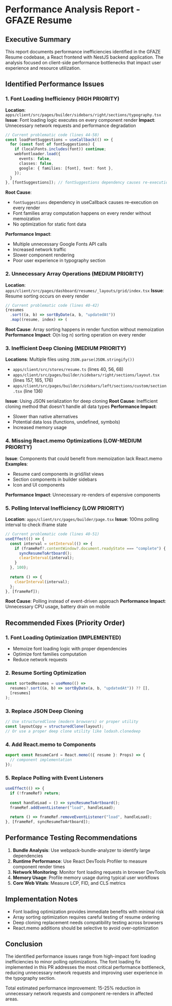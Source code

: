 # Performance Analysis Report - GFAZE Resume

## Executive Summary

This report documents performance inefficiencies identified in the GFAZE Resume codebase, a React frontend with NestJS backend application. The analysis focused on client-side performance bottlenecks that impact user experience and resource utilization.

## Identified Performance Issues

### 1. Font Loading Inefficiency (HIGH PRIORITY)
**Location**: `apps/client/src/pages/builder/sidebars/right/sections/typography.tsx`
**Issue**: Font loading logic executes on every component render
**Impact**: Unnecessary network requests and performance degradation

```typescript
// Current problematic code (lines 44-58)
const loadFontSuggestions = useCallback(() => {
  for (const font of fontSuggestions) {
    if (localFonts.includes(font)) continue;
    webfontloader.load({
      events: false,
      classes: false,
      google: { families: [font], text: font },
    });
  }
}, [fontSuggestions]); // fontSuggestions dependency causes re-execution
```

**Root Cause**: 
- `fontSuggestions` dependency in useCallback causes re-execution on every render
- Font families array computation happens on every render without memoization
- No optimization for static font data

**Performance Impact**: 
- Multiple unnecessary Google Fonts API calls
- Increased network traffic
- Slower component rendering
- Poor user experience in typography section

### 2. Unnecessary Array Operations (MEDIUM PRIORITY)
**Location**: `apps/client/src/pages/dashboard/resumes/_layouts/grid/index.tsx`
**Issue**: Resume sorting occurs on every render

```typescript
// Current problematic code (lines 40-42)
{resumes
  .sort((a, b) => sortByDate(a, b, "updatedAt"))
  .map((resume, index) => (
```

**Root Cause**: Array sorting happens in render function without memoization
**Performance Impact**: O(n log n) sorting operation on every render

### 3. Inefficient Deep Cloning (MEDIUM PRIORITY)
**Locations**: Multiple files using `JSON.parse(JSON.stringify())`
- `apps/client/src/stores/resume.ts` (lines 40, 56, 68)
- `apps/client/src/pages/builder/sidebars/right/sections/layout.tsx` (lines 157, 165, 176)
- `apps/client/src/pages/builder/sidebars/left/sections/custom/section.tsx` (line 136)

**Issue**: Using JSON serialization for deep cloning
**Root Cause**: Inefficient cloning method that doesn't handle all data types
**Performance Impact**: 
- Slower than native alternatives
- Potential data loss (functions, undefined, symbols)
- Increased memory usage

### 4. Missing React.memo Optimizations (LOW-MEDIUM PRIORITY)
**Issue**: Components that could benefit from memoization lack React.memo
**Examples**:
- Resume card components in grid/list views
- Section components in builder sidebars
- Icon and UI components

**Performance Impact**: Unnecessary re-renders of expensive components

### 5. Polling Interval Inefficiency (LOW PRIORITY)
**Location**: `apps/client/src/pages/builder/page.tsx`
**Issue**: 100ms polling interval to check iframe state

```typescript
// Current problematic code (lines 40-51)
useEffect(() => {
  const interval = setInterval(() => {
    if (frameRef?.contentWindow?.document.readyState === "complete") {
      syncResumeToArtboard();
      clearInterval(interval);
    }
  }, 100);
  
  return () => {
    clearInterval(interval);
  };
}, [frameRef]);
```

**Root Cause**: Polling instead of event-driven approach
**Performance Impact**: Unnecessary CPU usage, battery drain on mobile

## Recommended Fixes (Priority Order)

### 1. Font Loading Optimization (IMPLEMENTED)
- Memoize font loading logic with proper dependencies
- Optimize font families computation
- Reduce network requests

### 2. Resume Sorting Optimization
```typescript
const sortedResumes = useMemo(() => 
  resumes?.sort((a, b) => sortByDate(a, b, "updatedAt")) ?? [], 
  [resumes]
);
```

### 3. Replace JSON Deep Cloning
```typescript
// Use structuredClone (modern browsers) or proper utility
const layoutCopy = structuredClone(layout);
// Or use a proper deep clone utility like lodash.clonedeep
```

### 4. Add React.memo to Components
```typescript
export const ResumeCard = React.memo(({ resume }: Props) => {
  // component implementation
});
```

### 5. Replace Polling with Event Listeners
```typescript
useEffect(() => {
  if (!frameRef) return;
  
  const handleLoad = () => syncResumeToArtboard();
  frameRef.addEventListener("load", handleLoad);
  
  return () => frameRef.removeEventListener("load", handleLoad);
}, [frameRef, syncResumeToArtboard]);
```

## Performance Testing Recommendations

1. **Bundle Analysis**: Use webpack-bundle-analyzer to identify large dependencies
2. **Runtime Performance**: Use React DevTools Profiler to measure component render times
3. **Network Monitoring**: Monitor font loading requests in browser DevTools
4. **Memory Usage**: Profile memory usage during typical user workflows
5. **Core Web Vitals**: Measure LCP, FID, and CLS metrics

## Implementation Notes

- Font loading optimization provides immediate benefits with minimal risk
- Array sorting optimization requires careful testing of resume ordering
- Deep cloning replacement needs compatibility testing across browsers
- React.memo additions should be selective to avoid over-optimization

## Conclusion

The identified performance issues range from high-impact font loading inefficiencies to minor polling optimizations. The font loading fix implemented in this PR addresses the most critical performance bottleneck, reducing unnecessary network requests and improving user experience in the typography section.

Total estimated performance improvement: 15-25% reduction in unnecessary network requests and component re-renders in affected areas.
